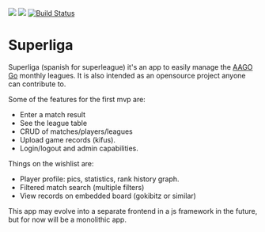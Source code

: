 <a href="https://codeclimate.com/github/thisisnotanorganization/superliga/maintainability"><img src="https://api.codeclimate.com/v1/badges/8b424e1ddbb7e03eb32e/maintainability" /></a>
<a href="https://codeclimate.com/github/thisisnotanorganization/superliga/test_coverage"><img src="https://api.codeclimate.com/v1/badges/8b424e1ddbb7e03eb32e/test_coverage" /></a>
[![Build Status](https://travis-ci.org/thisisnotanorganization/superliga.svg?branch=master)](https://travis-ci.org/thisisnotanorganization/superliga)
# Superliga

Superliga (spanish for superleague) it's an app to easily manage the [AAGO](http://aago.org.ar/)  [Go](https://en.wikipedia.org/wiki/Go_(game)) monthly leagues.
It is also intended as an opensource project anyone can contribute to.

Some of the features for the first mvp are:

* Enter a match result
* See the league table
* CRUD of matches/players/leagues
* Upload game records (kifus).
* Login/logout and admin capabilities.

Things on the wishlist are:

* Player profile: pics, statistics, rank history graph.
* Filtered match search (multiple filters)
* View records on embedded board (gokibitz or similar)

This app may evolve into a separate frontend in a js framework in the future, but for now will be a monolithic app.

